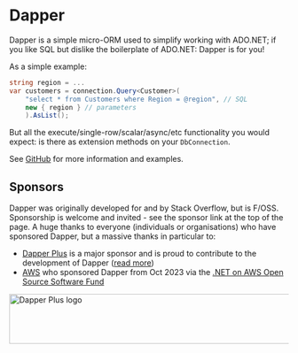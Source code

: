 # Dapper

Dapper is a simple micro-ORM used to simplify working with ADO.NET; if you like SQL but dislike the boilerplate of ADO.NET: Dapper is for you!

As a simple example:

``` c#
string region = ...
var customers = connection.Query<Customer>(
    "select * from Customers where Region = @region", // SQL
    new { region } // parameters
    ).AsList();
```

But all the execute/single-row/scalar/async/etc functionality you would expect: is there as extension methods on your `DbConnection`.

See [GitHub](https://github.com/DapperLib/Dapper) for more information and examples.

Sponsors
--------

Dapper was originally developed for and by Stack Overflow, but is F/OSS. Sponsorship is welcome and invited - see the sponsor link at the top of the page.
A huge thanks to everyone (individuals or organisations) who have sponsored Dapper, but a massive thanks in particular to:

- [Dapper Plus](https://dapper-plus.net/) is a major sponsor and is proud to contribute to the development of Dapper ([read more](https://dapperlib.github.io/Dapper/dapperplus))
- [AWS](https://github.com/aws) who sponsored Dapper from Oct 2023 via the [.NET on AWS Open Source Software Fund](https://github.com/aws/dotnet-foss)


<a href="https://www.learndapper.com/"><img width="728" height="90" alt="Dapper Plus logo" src="https://dapperlib.github.io/Dapper/dapper-sponsor.png" /></a>
